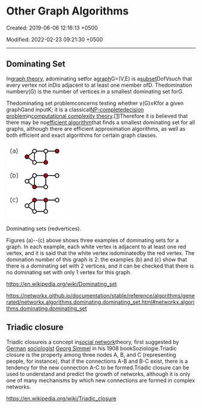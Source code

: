 # Other Graph Algorithms

Created: 2019-06-06 12:16:13 +0500

Modified: 2022-02-23 09:21:30 +0500

---

## Dominating Set

In[graph theory](https://en.wikipedia.org/wiki/Graph_theory), adominating setfor a[graph](https://en.wikipedia.org/wiki/Graph_(discrete_mathematics))G=(V,E) is a[subset](https://en.wikipedia.org/wiki/Subset)DofVsuch that every vertex not inDis adjacent to at least one member ofD. Thedomination numberγ(G) is the number of vertices in a smallest dominating set forG.

Thedominating set problemconcerns testing whether γ(G)≤Kfor a given graphGand inputK; it is a classical[NP-complete](https://en.wikipedia.org/wiki/NP-complete)[decision problem](https://en.wikipedia.org/wiki/Decision_problem)in[computational complexity theory](https://en.wikipedia.org/wiki/Computational_complexity_theory).[[1]](https://en.wikipedia.org/wiki/Dominating_set#cite_note-FOOTNOTEGareyJohnson1979-1)Therefore it is believed that there may be no[efficient algorithm](https://en.wikipedia.org/wiki/Polynomial-time_algorithm)that finds a smallest dominating set for all graphs, although there are efficient approximation algorithms, as well as both efficient and exact algorithms for certain graph classes.

![](media/Other-Graph-Algorithms-image1.png)

Dominating sets (redvertices).

Figures (a)--(c) above shows three examples of dominating sets for a graph. In each example, each white vertex is adjacent to at least one red vertex, and it is said that the white vertex isdominatedby the red vertex. The domination number of this graph is 2: the examples (b) and (c) show that there is a dominating set with 2 vertices, and it can be checked that there is no dominating set with only 1 vertex for this graph.

<https://en.wikipedia.org/wiki/Dominating_set>

<https://networkx.github.io/documentation/stable/reference/algorithms/generated/networkx.algorithms.dominating.dominating_set.html#networkx.algorithms.dominating.dominating_set>

## Triadic closure

Triadic closureis a concept in[social network](https://en.wikipedia.org/wiki/Social_network)theory, first suggested by [German](https://en.wikipedia.org/wiki/Germany) [sociologist](https://en.wikipedia.org/wiki/Sociology) [Georg Simmel](https://en.wikipedia.org/wiki/Georg_Simmel) in his 1908 bookSoziologie.Triadic closure is the property among three nodes A, B, and C (representing people, for instance), that if the connections A-B and B-C exist, there is a tendency for the new connection A-C to be formed.Triadic closure can be used to understand and predict the growth of networks, although it is only one of many mechanisms by which new connections are formed in complex networks.

<https://en.wikipedia.org/wiki/Triadic_closure>

